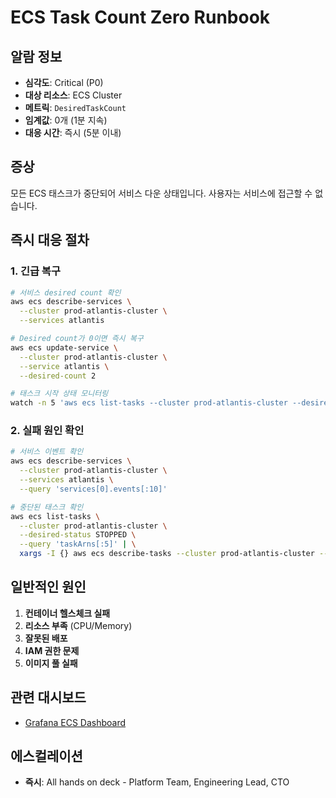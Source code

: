 # ECS Task Count Zero Runbook

## 알람 정보
- **심각도**: Critical (P0)
- **대상 리소스**: ECS Cluster
- **메트릭**: `DesiredTaskCount`
- **임계값**: 0개 (1분 지속)
- **대응 시간**: 즉시 (5분 이내)

## 증상
모든 ECS 태스크가 중단되어 서비스 다운 상태입니다. 사용자는 서비스에 접근할 수 없습니다.

## 즉시 대응 절차

### 1. 긴급 복구
```bash
# 서비스 desired count 확인
aws ecs describe-services \
  --cluster prod-atlantis-cluster \
  --services atlantis

# Desired count가 0이면 즉시 복구
aws ecs update-service \
  --cluster prod-atlantis-cluster \
  --service atlantis \
  --desired-count 2

# 태스크 시작 상태 모니터링
watch -n 5 'aws ecs list-tasks --cluster prod-atlantis-cluster --desired-status RUNNING'
```

### 2. 실패 원인 확인
```bash
# 서비스 이벤트 확인
aws ecs describe-services \
  --cluster prod-atlantis-cluster \
  --services atlantis \
  --query 'services[0].events[:10]'

# 중단된 태스크 확인
aws ecs list-tasks \
  --cluster prod-atlantis-cluster \
  --desired-status STOPPED \
  --query 'taskArns[:5]' | \
  xargs -I {} aws ecs describe-tasks --cluster prod-atlantis-cluster --tasks {}
```

## 일반적인 원인
1. **컨테이너 헬스체크 실패**
2. **리소스 부족** (CPU/Memory)
3. **잘못된 배포**
4. **IAM 권한 문제**
5. **이미지 풀 실패**

## 관련 대시보드
- [Grafana ECS Dashboard](https://g-XXXXXXXXX.grafana-workspace.ap-northeast-2.amazonaws.com/d/ecs-overview)

## 에스컬레이션
- **즉시**: All hands on deck - Platform Team, Engineering Lead, CTO
